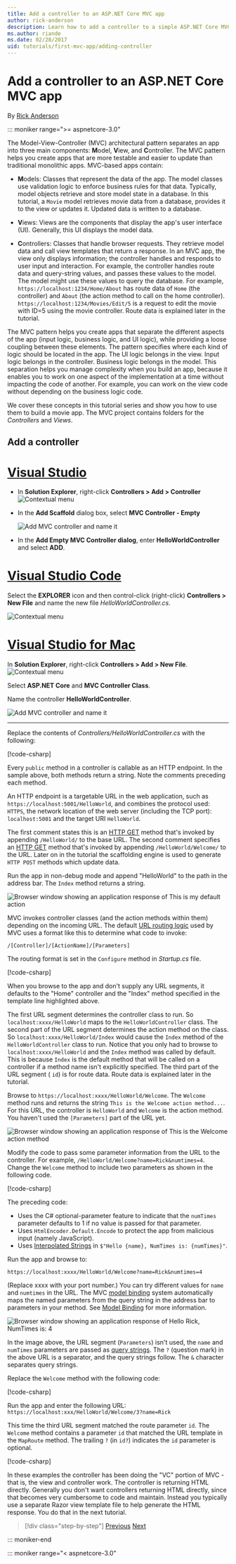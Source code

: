 ```yaml
---
title: Add a controller to an ASP.NET Core MVC app
author: rick-anderson
description: Learn how to add a controller to a simple ASP.NET Core MVC app.
ms.author: riande
ms.date: 02/28/2017
uid: tutorials/first-mvc-app/adding-controller
---
```


# Add a controller to an ASP.NET Core MVC app

By [Rick Anderson](https://twitter.com/RickAndMSFT)

::: moniker range=">= aspnetcore-3.0"

The Model-View-Controller (MVC) architectural pattern separates an app into three main components: **M**odel, **V**iew, and **C**ontroller. The MVC pattern helps you create apps that are more testable and easier to update than traditional monolithic apps. MVC-based apps contain:

* **M**odels: Classes that represent the data of the app. The model classes use validation logic to enforce business rules for that data. Typically, model objects retrieve and store model state in a database. In this tutorial, a `Movie` model retrieves movie data from a database, provides it to the view or updates it. Updated data is written to a database.

* **V**iews: Views are the components that display the app's user interface (UI). Generally, this UI displays the model data.

* **C**ontrollers: Classes that handle browser requests. They retrieve model data and call view templates that return a response. In an MVC app, the view only displays information; the controller handles and responds to user input and interaction. For example, the controller handles route data and query-string values, and passes these values to the model. The model might use these values to query the database. For example, `https://localhost:1234/Home/About` has route data of `Home` (the controller) and `About` (the action method to call on the home controller). `https://localhost:1234/Movies/Edit/5` is a request to edit the movie with ID=5 using the movie controller. Route data is explained later in the tutorial.

The MVC pattern helps you create apps that separate the different aspects of the app (input logic, business logic, and UI logic), while providing a loose coupling between these elements. The pattern specifies where each kind of logic should be located in the app. The UI logic belongs in the view. Input logic belongs in the controller. Business logic belongs in the model. This separation helps you manage complexity when you build an app, because it enables you to work on one aspect of the implementation at a time without impacting the code of another. For example, you can work on the view code without depending on the business logic code.

We cover these concepts in this tutorial series and show you how to use them to build a movie app. The MVC project contains folders for the *Controllers* and *Views*.

## Add a controller

# [Visual Studio](#tab/visual-studio)

* In **Solution Explorer**, right-click **Controllers > Add > Controller**
  ![Contextual menu](adding-controller/_static/add_controller.png)

* In the **Add Scaffold** dialog box, select **MVC Controller - Empty**

  ![Add MVC controller and name it](adding-controller/_static/ac.png)

* In the **Add Empty MVC Controller dialog**, enter **HelloWorldController** and select **ADD**.

# [Visual Studio Code](#tab/visual-studio-code)

Select the **EXPLORER** icon and then control-click (right-click) **Controllers > New File** and name the new file *HelloWorldController.cs*.

  ![Contextual menu](~/tutorials/first-mvc-app-xplat/adding-controller/_static/new_file.png)

# [Visual Studio for Mac](#tab/visual-studio-mac)

In **Solution Explorer**, right-click **Controllers > Add > New File**.
![Contextual menu](~/tutorials/first-mvc-app-mac/adding-controller/_static/add_controller.png)

Select **ASP.NET Core** and **MVC Controller Class**.

Name the controller **HelloWorldController**.

![Add MVC controller and name it](~/tutorials/first-mvc-app-mac/adding-controller/_static/ac.png)

---

Replace the contents of *Controllers/HelloWorldController.cs* with the following:

[!code-csharp[](~/tutorials/first-mvc-app/start-mvc/sample/MvcMovie/Controllers/HelloWorldController.cs?name=snippet_1)]

Every `public` method in a controller is callable as an HTTP endpoint. In the sample above, both methods return a string. Note the comments preceding each method.

An HTTP endpoint is a targetable URL in the web application, such as `https://localhost:5001/HelloWorld`, and combines the protocol used: `HTTPS`, the network location of the web server (including the TCP port): `localhost:5001` and the target URI `HelloWorld`.

The first comment states this is an [HTTP GET](https://www.w3schools.com/tags/ref_httpmethods.asp) method that's invoked by appending `/HelloWorld/` to the base URL. The second comment specifies an [HTTP GET](https://www.w3.org/Protocols/rfc2616/rfc2616-sec9.html) method that's invoked by appending `/HelloWorld/Welcome/` to the URL. Later on in the tutorial the scaffolding engine is used to generate `HTTP POST` methods which update data.

Run the app in non-debug mode and append "HelloWorld" to the path in the address bar. The `Index` method returns a string.

![Browser window showing an application response of This is my default action](~/tutorials/first-mvc-app/adding-controller/_static/hell1.png)

MVC invokes controller classes (and the action methods within them) depending on the incoming URL. The default [URL routing logic](xref:mvc/controllers/routing) used by MVC uses a format like this to determine what code to invoke:

`/[Controller]/[ActionName]/[Parameters]`

The routing format is set in the `Configure` method in *Startup.cs* file.

[!code-csharp[](~/tutorials/first-mvc-app/start-mvc/sample/MvcMovie/Startup.cs?name=snippet_1&highlight=5)]

<!-- 
Add link to explain lambda.
Remove link for simplified tutorial.
-->

When you browse to the app and don't supply any URL segments, it defaults to the "Home" controller and the "Index" method specified in the template line highlighted above.

The first URL segment determines the controller class to run. So `localhost:xxxx/HelloWorld` maps to the `HelloWorldController` class. The second part of the URL segment determines the action method on the class. So `localhost:xxxx/HelloWorld/Index` would cause the `Index` method of the `HelloWorldController` class to run. Notice that you only had to browse to `localhost:xxxx/HelloWorld` and the `Index` method was called by default. This is because `Index` is the default method that will be called on a controller if a method name isn't explicitly specified. The third part of the URL segment ( `id`) is for route data. Route data is explained later in the tutorial.

Browse to `https://localhost:xxxx/HelloWorld/Welcome`. The `Welcome` method runs and returns the string `This is the Welcome action method...`. For this URL, the controller is `HelloWorld` and `Welcome` is the action method. You haven't used the `[Parameters]` part of the URL yet.

![Browser window showing an application response of This is the Welcome action method](~/tutorials/first-mvc-app/adding-controller/_static/welcome.png)

Modify the code to pass some parameter information from the URL to the controller. For example, `/HelloWorld/Welcome?name=Rick&numtimes=4`. Change the `Welcome` method to include two parameters as shown in the following code.

[!code-csharp[](~/tutorials/first-mvc-app/start-mvc/sample/MvcMovie/Controllers/HelloWorldController.cs?name=snippet_2)]

The preceding code:

* Uses the C# optional-parameter feature to indicate that the `numTimes` parameter defaults to 1 if no value is passed for that parameter. <!-- remove for simplified -->
* Uses `HtmlEncoder.Default.Encode` to protect the app from malicious input (namely JavaScript).
* Uses [Interpolated Strings](/dotnet/articles/csharp/language-reference/keywords/interpolated-strings) in `$"Hello {name}, NumTimes is: {numTimes}"`. <!-- remove for simplified -->

Run the app and browse to:

   `https://localhost:xxxx/HelloWorld/Welcome?name=Rick&numtimes=4`

(Replace xxxx with your port number.) You can try different values for `name` and `numtimes` in the URL. The MVC [model binding](xref:mvc/models/model-binding) system automatically maps the named parameters from the query string in the address bar to parameters in your method. See [Model Binding](xref:mvc/models/model-binding) for more information.

![Browser window showing an application response of Hello Rick, NumTimes is: 4](~/tutorials/first-mvc-app/adding-controller/_static/rick4.png)

In the image above, the URL segment (`Parameters`) isn't used, the `name` and `numTimes` parameters are passed as [query strings](https://wikipedia.org/wiki/Query_string). The `?` (question mark) in the above URL is a separator, and the query strings follow. The `&` character separates query strings.

Replace the `Welcome` method with the following code:

[!code-csharp[](~/tutorials/first-mvc-app/start-mvc/sample/MvcMovie/Controllers/HelloWorldController.cs?name=snippet_3)]

Run the app and enter the following URL: `https://localhost:xxx/HelloWorld/Welcome/3?name=Rick`

This time the third URL segment matched the route parameter `id`. The `Welcome` method contains a parameter `id` that matched the URL template in the `MapRoute` method. The trailing `?` (in `id?`) indicates the `id` parameter is optional.

[!code-csharp[](~/tutorials/first-mvc-app/start-mvc/sample/MvcMovie/Startup.cs?name=snippet_1&highlight=5)]

In these examples the controller has been doing the "VC" portion of MVC - that is, the view and controller work. The controller is returning HTML directly. Generally you don't want controllers returning HTML directly, since that becomes very cumbersome to code and maintain. Instead you typically use a separate Razor view template file to help generate the HTML response. You do that in the next tutorial.

> [!div class="step-by-step"]
> [Previous](start-mvc.md)
> [Next](adding-view.md)

::: moniker-end

::: moniker range="< aspnetcore-3.0"